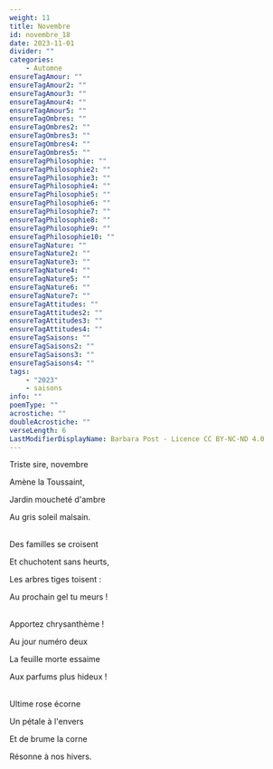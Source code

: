 ```yaml
---
weight: 11
title: Novembre
id: novembre_18
date: 2023-11-01
divider: ""
categories:
    - Automne
ensureTagAmour: ""
ensureTagAmour2: ""
ensureTagAmour3: ""
ensureTagAmour4: ""
ensureTagAmour5: ""
ensureTagOmbres: ""
ensureTagOmbres2: ""
ensureTagOmbres3: ""
ensureTagOmbres4: ""
ensureTagOmbres5: ""
ensureTagPhilosophie: ""
ensureTagPhilosophie2: ""
ensureTagPhilosophie3: ""
ensureTagPhilosophie4: ""
ensureTagPhilosophie5: ""
ensureTagPhilosophie6: ""
ensureTagPhilosophie7: ""
ensureTagPhilosophie8: ""
ensureTagPhilosophie9: ""
ensureTagPhilosophie10: ""
ensureTagNature: ""
ensureTagNature2: ""
ensureTagNature3: ""
ensureTagNature4: ""
ensureTagNature5: ""
ensureTagNature6: ""
ensureTagNature7: ""
ensureTagAttitudes: ""
ensureTagAttitudes2: ""
ensureTagAttitudes3: ""
ensureTagAttitudes4: ""
ensureTagSaisons: ""
ensureTagSaisons2: ""
ensureTagSaisons3: ""
ensureTagSaisons4: ""
tags:
    - "2023"
    - saisons
info: ""
poemType: ""
acrostiche: ""
doubleAcrostiche: ""
verseLength: 6
LastModifierDisplayName: Barbara Post - Licence CC BY-NC-ND 4.0
---
```

Triste sire, novembre

Amène la Toussaint,

Jardin moucheté d'ambre

Au gris soleil malsain.

 \
Des familles se croisent

Et chuchotent sans heurts,

Les arbres tiges toisent :

Au prochain gel tu meurs !

 \
Apportez chrysanthème !

Au jour numéro deux

La feuille morte essaime

Aux parfums plus hideux !

 \
Ultime rose écorne

Un pétale à l'envers

Et de brume la corne

Résonne à nos hivers.
